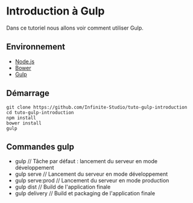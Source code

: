 # Introduction à Gulp

Dans ce tutoriel nous allons voir comment utiliser Gulp.

## Environnement

-   [Node.js](http://nodejs.org/)
-   [Bower](http://bower.io/)
-   [Gulp](http://gulpjs.com/)

## Démarrage

    git clone https://github.com/Infinite-Studio/tuto-gulp-introduction
    cd tuto-gulp-introduction
    npm install
    bower install
    gulp

## Commandes gulp

-   gulp                        // Tâche par défaut : lancement du serveur en mode développement
-   gulp serve                  // Lancement du serveur en mode développement
-   gulp serve:prod             // Lancement du serveur en mode production
-   gulp dist                   // Build de l'application finale
-   gulp delivery               // Build et packaging de l'application finale